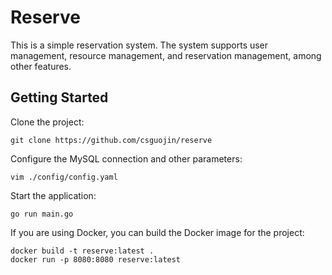 # Reserve

This is a simple reservation system. The system supports user management, resource management, and reservation management, among other features.

## Getting Started

Clone the project:

```shell
git clone https://github.com/csguojin/reserve
```

Configure the MySQL connection and other parameters:

```shell
vim ./config/config.yaml
```

Start the application:

```shell
go run main.go
```

If you are using Docker, you can build the Docker image for the project:

```shell
docker build -t reserve:latest .
docker run -p 8080:8080 reserve:latest
```
